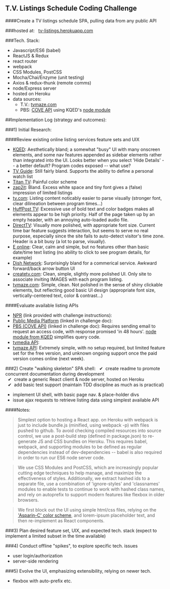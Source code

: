 ## T.V. Listings Schedule Coding Challenge

####Create a TV listings schedule SPA, pulling data from any public API

###hosted at: &nbsp; [tv-listings.herokuapp.com](http://tv-listings.herokuapp.com)

###Tech. Stack:
* Javascript/ES6 (babel)
* ReactJS & Redux
* react router
* webpack
* CSS Modules, PostCSS
* Mocha/Chai/Enzyme (unit testing)
* Axios & redux-thunk (remote comms)
* node/Express server
* hosted on Heroku
* data sources:
  * T.V.: [tvmaze.com](http://www.tvmaze.com/api)
  * PBS: [COVE API](https://projects.pbs.org/confluence/display/coveapi) using KQED's [node module](https://github.com/KQED/cove-api)


##Implementation Log (strategy and outcomes):

###1) Initial Research:

####Review existing online listing services feature sets and UIX
* [KQED](http://www.kqed.org/tv/schedules/daily/): Aesthetically bland; a somewhat "busy" UI with many onscreen elements, and some nav features appended as sidebar elements rather than integrated into the UI. Looks better when you select 'Hide Details' -- a better default? Program codes exposed -- what use?
* [TV Guide](http://www.tvguide.com/listings/): Still fairly bland. Supports the ability to define a personal watch list
* [Titan TV](http://titantv.com/): Painful color scheme
* [zap2it](http://tvschedule.zap2it.com/tvlistings/ZCGrid.do): Bland. Excess white space and tiny font gives a (false) impression of limited listings
* [tv.com](http://www.tv.com/listings/): Listing content noticably easier to parse visually (stronger font, clear dilineation between program times...)
* [HuffPost TV](http://tvlistings.aol.com/listings/ca/berkeley/dish-san-francisco/DISH807): Excessive use of bold text and color badges makes all elements appear to be high priority. Half of the page taken up by an empty header, with an annoying auto-loaded audio file.
* [DirectTV](https://www.directv.com/guide): Visually more polished, with appropriate font size. Current time bar feature suggests interaction, but seems to serve no real purpose, especially since the site fails to auto-detect visitor's time zone. Header is a bit busy (a lot to parse, visually).
* [E online](http://www.eonline.com/shows/schedule): Clear, calm and simple, but no features other than basic date/time text listing (no ability to click to see program details, for example)
* [Dish Network](https://www.mydish.com/guide): Surprisingly bland for a commerical service. Awkward forward/back arrow button UI
* [createtv.com](http://createtv.com/schedule): Clean, simple, slightly more polished UI. Only site to associate inviting IMAGES with each program listing. 
* [tvmaze.com](http://www.tvmaze.com/schedule): Simple, clean. Not polished in the sense of shiny clickable elements, but reflecting good basic UI design (appropriate font size, vertically-centered text, color & contrast...)


####Evaluate available listing APIs
* [NPR](http://www.npr.org/api/inputReference.php) (link provided with challenge instructions):
* [Public Media Platform](http://publicmediaplatform.org/about/content/) (linked in challenge doc):
* [PBS (COVE API)](https://projects.pbs.org/confluence/display/coveapi/COVE+API+Version+1) (linked in challenge doc): Requires sending email to request an access code, with response promised 'in 48 hours'. [node module from KQED](https://github.com/KQED/cove-api) simplifies query code.
* [tvmedia API](https://developer.tvmedia.ca/):
* [tvmaze API](http://www.tvmaze.com/api): Extremely simple, with no setup required, but limited feature set for the free version, and unknown ongoing support once the paid version comes online (next week).


###2) Create "walking skeleton" SPA shell:
  &nbsp;&nbsp;&#10004;&nbsp;
  create readme to promote concurrent documentation during development
  <br>&nbsp;&nbsp;&#10004;&nbsp;
  create a generic React client & node server, hosted on Heroku
  <br>&nbsp;&nbsp;&#10004;&nbsp;
  add basic test support (maintain TDD discipline as much as is practical)
  
* implement UI shell, with basic page nav. & place-holder divs
* issue ajax requests to retrieve listing data using simplest available API

####Notes:

> Simplest option to hosting a React app. on Heroku with webpack is just to include bundle.js (minified, using webpack -p) with files pushed to github. To avoid checking compiled resources into source control, we use a post-build step (defined in package.json) to re-generate JS and CSS bundles on Heroku. This requires babel, webpack, and supporting modules to be defined as regular dependencies instead of dev-dependencies -- babel is also required in order to run our ES6 node server code.

> We use CSS Modules and PostCSS, which are increasingly popular cutting edge techniques to help manage, and maximize the effectiveness of styles. Additionally, we extract hashed ids to a separate file, use a combination of 'ignore-styles' and 'classnames' modules to enable tests to continue to work with hashed class names, and rely on autoprefix to support modern features like flexbox in older browsers.

> We first block out the UI using simple html/css files, relying on the ['Asparin-C' color scheme](https://color.adobe.com/explore/most-popular/?time=all), and lorem-ipsum placeholder text, and then re-implement as React components.

###3) Plan desired feature set, UIX, and expected tech. stack
(expect to implement a limited subset in the time available)

###4) Conduct offline "spikes", to explore specific tech. issues
* user login/authorization
* server-side rendering

###5) Evolve the UI, emphasizing extensibility, relying on newer tech.
* flexbox with auto-prefix etc.



